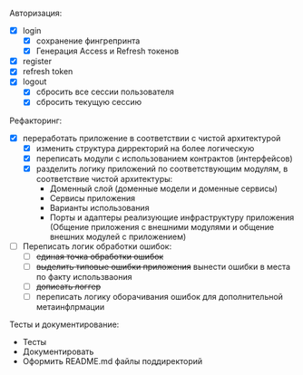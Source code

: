 Авторизация:
- [x] login
  - [x] сохранение фингрепринта
  - [x] Генерация Access и Refresh токенов
- [x] register
- [x] refresh token
- [x] logout
  - [x] сбросить все сессии пользователя
  - [x] сбросить текущую сессию 

Рефакторинг:
- [x] переработать приложение в соответствии с чистой архитектурой
  - [x] изменить структура дирректорий на более логическую
  - [x] переписать модули с использованием контрактов (интерфейсов)
  - [x] разделить логику приложений по соответствующим модулям, в соответствие чистой архитектуры:
    - Доменный слой (доменные модели и доменные сервисы)
    - Сервисы приложения
    - Варианты использования
    - Порты и адаптеры реализующие инфраструктуру приложения (Общение приложения с внешними модулями и общение внешних модулей с приложением)
- [ ] Переписать логик обработки ошибок:
  - [ ] ~~единая точка обработки ошибок~~ 
  - [ ] ~~выделить типовые ошибки приложения~~ вынести ошибки в места по факту использваония 
  - [ ] ~~дописать логгер~~ 
  - [ ] переписать логику оборачивания ошибок для дополнительной метаинфлрмации

Тесты и документирование:
  - Тесты
  - Документировать 
  - Оформить README.md файлы поддиректорий
